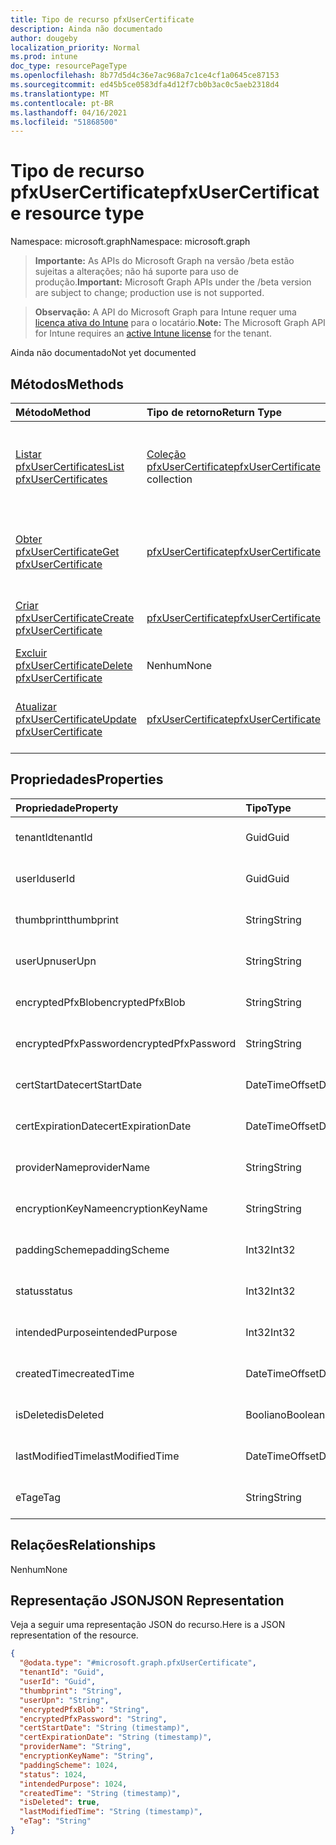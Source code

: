 ```yaml
---
title: Tipo de recurso pfxUserCertificate
description: Ainda não documentado
author: dougeby
localization_priority: Normal
ms.prod: intune
doc_type: resourcePageType
ms.openlocfilehash: 8b77d5d4c36e7ac968a7c1ce4cf1a0645ce87153
ms.sourcegitcommit: ed45b5ce0583dfa4d12f7cb0b3ac0c5aeb2318d4
ms.translationtype: MT
ms.contentlocale: pt-BR
ms.lasthandoff: 04/16/2021
ms.locfileid: "51868500"
---
```

# <a name="pfxusercertificate-resource-type"></a><span data-ttu-id="11cf8-103">Tipo de recurso pfxUserCertificate</span><span class="sxs-lookup"><span data-stu-id="11cf8-103">pfxUserCertificate resource type</span></span>

<span data-ttu-id="11cf8-104">Namespace: microsoft.graph</span><span class="sxs-lookup"><span data-stu-id="11cf8-104">Namespace: microsoft.graph</span></span>

> <span data-ttu-id="11cf8-105">**Importante:** As APIs do Microsoft Graph na versão /beta estão sujeitas a alterações; não há suporte para uso de produção.</span><span class="sxs-lookup"><span data-stu-id="11cf8-105">**Important:** Microsoft Graph APIs under the /beta version are subject to change; production use is not supported.</span></span>

> <span data-ttu-id="11cf8-106">**Observação:** A API do Microsoft Graph para Intune requer uma [licença ativa do Intune](https://go.microsoft.com/fwlink/?linkid=839381) para o locatário.</span><span class="sxs-lookup"><span data-stu-id="11cf8-106">**Note:** The Microsoft Graph API for Intune requires an [active Intune license](https://go.microsoft.com/fwlink/?linkid=839381) for the tenant.</span></span>

<span data-ttu-id="11cf8-107">Ainda não documentado</span><span class="sxs-lookup"><span data-stu-id="11cf8-107">Not yet documented</span></span>

## <a name="methods"></a><span data-ttu-id="11cf8-108">Métodos</span><span class="sxs-lookup"><span data-stu-id="11cf8-108">Methods</span></span>
|<span data-ttu-id="11cf8-109">Método</span><span class="sxs-lookup"><span data-stu-id="11cf8-109">Method</span></span>|<span data-ttu-id="11cf8-110">Tipo de retorno</span><span class="sxs-lookup"><span data-stu-id="11cf8-110">Return Type</span></span>|<span data-ttu-id="11cf8-111">Descrição</span><span class="sxs-lookup"><span data-stu-id="11cf8-111">Description</span></span>|
|:---|:---|:---|
|[<span data-ttu-id="11cf8-112">Listar pfxUserCertificates</span><span class="sxs-lookup"><span data-stu-id="11cf8-112">List pfxUserCertificates</span></span>](../api/intune-raimportcerts-pfxusercertificate-list.md)|<span data-ttu-id="11cf8-113">[Coleção pfxUserCertificate](../resources/intune-raimportcerts-pfxusercertificate.md)</span><span class="sxs-lookup"><span data-stu-id="11cf8-113">[pfxUserCertificate](../resources/intune-raimportcerts-pfxusercertificate.md) collection</span></span>|<span data-ttu-id="11cf8-114">Listar propriedades e relações dos objetos [pfxUserCertificate.](../resources/intune-raimportcerts-pfxusercertificate.md)</span><span class="sxs-lookup"><span data-stu-id="11cf8-114">List properties and relationships of the [pfxUserCertificate](../resources/intune-raimportcerts-pfxusercertificate.md) objects.</span></span>|
|[<span data-ttu-id="11cf8-115">Obter pfxUserCertificate</span><span class="sxs-lookup"><span data-stu-id="11cf8-115">Get pfxUserCertificate</span></span>](../api/intune-raimportcerts-pfxusercertificate-get.md)|[<span data-ttu-id="11cf8-116">pfxUserCertificate</span><span class="sxs-lookup"><span data-stu-id="11cf8-116">pfxUserCertificate</span></span>](../resources/intune-raimportcerts-pfxusercertificate.md)|<span data-ttu-id="11cf8-117">Leia propriedades e relações do objeto [pfxUserCertificate.](../resources/intune-raimportcerts-pfxusercertificate.md)</span><span class="sxs-lookup"><span data-stu-id="11cf8-117">Read properties and relationships of the [pfxUserCertificate](../resources/intune-raimportcerts-pfxusercertificate.md) object.</span></span>|
|[<span data-ttu-id="11cf8-118">Criar pfxUserCertificate</span><span class="sxs-lookup"><span data-stu-id="11cf8-118">Create pfxUserCertificate</span></span>](../api/intune-raimportcerts-pfxusercertificate-create.md)|[<span data-ttu-id="11cf8-119">pfxUserCertificate</span><span class="sxs-lookup"><span data-stu-id="11cf8-119">pfxUserCertificate</span></span>](../resources/intune-raimportcerts-pfxusercertificate.md)|<span data-ttu-id="11cf8-120">Crie um novo [objeto pfxUserCertificate.](../resources/intune-raimportcerts-pfxusercertificate.md)</span><span class="sxs-lookup"><span data-stu-id="11cf8-120">Create a new [pfxUserCertificate](../resources/intune-raimportcerts-pfxusercertificate.md) object.</span></span>|
|[<span data-ttu-id="11cf8-121">Excluir pfxUserCertificate</span><span class="sxs-lookup"><span data-stu-id="11cf8-121">Delete pfxUserCertificate</span></span>](../api/intune-raimportcerts-pfxusercertificate-delete.md)|<span data-ttu-id="11cf8-122">Nenhum</span><span class="sxs-lookup"><span data-stu-id="11cf8-122">None</span></span>|<span data-ttu-id="11cf8-123">Exclui um [pfxUserCertificate](../resources/intune-raimportcerts-pfxusercertificate.md).</span><span class="sxs-lookup"><span data-stu-id="11cf8-123">Deletes a [pfxUserCertificate](../resources/intune-raimportcerts-pfxusercertificate.md).</span></span>|
|[<span data-ttu-id="11cf8-124">Atualizar pfxUserCertificate</span><span class="sxs-lookup"><span data-stu-id="11cf8-124">Update pfxUserCertificate</span></span>](../api/intune-raimportcerts-pfxusercertificate-update.md)|[<span data-ttu-id="11cf8-125">pfxUserCertificate</span><span class="sxs-lookup"><span data-stu-id="11cf8-125">pfxUserCertificate</span></span>](../resources/intune-raimportcerts-pfxusercertificate.md)|<span data-ttu-id="11cf8-126">Atualize as propriedades de um [objeto pfxUserCertificate.](../resources/intune-raimportcerts-pfxusercertificate.md)</span><span class="sxs-lookup"><span data-stu-id="11cf8-126">Update the properties of a [pfxUserCertificate](../resources/intune-raimportcerts-pfxusercertificate.md) object.</span></span>|

## <a name="properties"></a><span data-ttu-id="11cf8-127">Propriedades</span><span class="sxs-lookup"><span data-stu-id="11cf8-127">Properties</span></span>
|<span data-ttu-id="11cf8-128">Propriedade</span><span class="sxs-lookup"><span data-stu-id="11cf8-128">Property</span></span>|<span data-ttu-id="11cf8-129">Tipo</span><span class="sxs-lookup"><span data-stu-id="11cf8-129">Type</span></span>|<span data-ttu-id="11cf8-130">Descrição</span><span class="sxs-lookup"><span data-stu-id="11cf8-130">Description</span></span>|
|:---|:---|:---|
|<span data-ttu-id="11cf8-131">tenantId</span><span class="sxs-lookup"><span data-stu-id="11cf8-131">tenantId</span></span>|<span data-ttu-id="11cf8-132">Guid</span><span class="sxs-lookup"><span data-stu-id="11cf8-132">Guid</span></span>|<span data-ttu-id="11cf8-133">Ainda não documentado</span><span class="sxs-lookup"><span data-stu-id="11cf8-133">Not yet documented</span></span>|
|<span data-ttu-id="11cf8-134">userId</span><span class="sxs-lookup"><span data-stu-id="11cf8-134">userId</span></span>|<span data-ttu-id="11cf8-135">Guid</span><span class="sxs-lookup"><span data-stu-id="11cf8-135">Guid</span></span>|<span data-ttu-id="11cf8-136">Ainda não documentado</span><span class="sxs-lookup"><span data-stu-id="11cf8-136">Not yet documented</span></span>|
|<span data-ttu-id="11cf8-137">thumbprint</span><span class="sxs-lookup"><span data-stu-id="11cf8-137">thumbprint</span></span>|<span data-ttu-id="11cf8-138">String</span><span class="sxs-lookup"><span data-stu-id="11cf8-138">String</span></span>|<span data-ttu-id="11cf8-139">Ainda não documentado</span><span class="sxs-lookup"><span data-stu-id="11cf8-139">Not yet documented</span></span>|
|<span data-ttu-id="11cf8-140">userUpn</span><span class="sxs-lookup"><span data-stu-id="11cf8-140">userUpn</span></span>|<span data-ttu-id="11cf8-141">String</span><span class="sxs-lookup"><span data-stu-id="11cf8-141">String</span></span>|<span data-ttu-id="11cf8-142">Ainda não documentado</span><span class="sxs-lookup"><span data-stu-id="11cf8-142">Not yet documented</span></span>|
|<span data-ttu-id="11cf8-143">encryptedPfxBlob</span><span class="sxs-lookup"><span data-stu-id="11cf8-143">encryptedPfxBlob</span></span>|<span data-ttu-id="11cf8-144">String</span><span class="sxs-lookup"><span data-stu-id="11cf8-144">String</span></span>|<span data-ttu-id="11cf8-145">Ainda não documentado</span><span class="sxs-lookup"><span data-stu-id="11cf8-145">Not yet documented</span></span>|
|<span data-ttu-id="11cf8-146">encryptedPfxPassword</span><span class="sxs-lookup"><span data-stu-id="11cf8-146">encryptedPfxPassword</span></span>|<span data-ttu-id="11cf8-147">String</span><span class="sxs-lookup"><span data-stu-id="11cf8-147">String</span></span>|<span data-ttu-id="11cf8-148">Ainda não documentado</span><span class="sxs-lookup"><span data-stu-id="11cf8-148">Not yet documented</span></span>|
|<span data-ttu-id="11cf8-149">certStartDate</span><span class="sxs-lookup"><span data-stu-id="11cf8-149">certStartDate</span></span>|<span data-ttu-id="11cf8-150">DateTimeOffset</span><span class="sxs-lookup"><span data-stu-id="11cf8-150">DateTimeOffset</span></span>|<span data-ttu-id="11cf8-151">Ainda não documentado</span><span class="sxs-lookup"><span data-stu-id="11cf8-151">Not yet documented</span></span>|
|<span data-ttu-id="11cf8-152">certExpirationDate</span><span class="sxs-lookup"><span data-stu-id="11cf8-152">certExpirationDate</span></span>|<span data-ttu-id="11cf8-153">DateTimeOffset</span><span class="sxs-lookup"><span data-stu-id="11cf8-153">DateTimeOffset</span></span>|<span data-ttu-id="11cf8-154">Ainda não documentado</span><span class="sxs-lookup"><span data-stu-id="11cf8-154">Not yet documented</span></span>|
|<span data-ttu-id="11cf8-155">providerName</span><span class="sxs-lookup"><span data-stu-id="11cf8-155">providerName</span></span>|<span data-ttu-id="11cf8-156">String</span><span class="sxs-lookup"><span data-stu-id="11cf8-156">String</span></span>|<span data-ttu-id="11cf8-157">Ainda não documentado</span><span class="sxs-lookup"><span data-stu-id="11cf8-157">Not yet documented</span></span>|
|<span data-ttu-id="11cf8-158">encryptionKeyName</span><span class="sxs-lookup"><span data-stu-id="11cf8-158">encryptionKeyName</span></span>|<span data-ttu-id="11cf8-159">String</span><span class="sxs-lookup"><span data-stu-id="11cf8-159">String</span></span>|<span data-ttu-id="11cf8-160">Ainda não documentado</span><span class="sxs-lookup"><span data-stu-id="11cf8-160">Not yet documented</span></span>|
|<span data-ttu-id="11cf8-161">paddingScheme</span><span class="sxs-lookup"><span data-stu-id="11cf8-161">paddingScheme</span></span>|<span data-ttu-id="11cf8-162">Int32</span><span class="sxs-lookup"><span data-stu-id="11cf8-162">Int32</span></span>|<span data-ttu-id="11cf8-163">Ainda não documentado</span><span class="sxs-lookup"><span data-stu-id="11cf8-163">Not yet documented</span></span>|
|<span data-ttu-id="11cf8-164">status</span><span class="sxs-lookup"><span data-stu-id="11cf8-164">status</span></span>|<span data-ttu-id="11cf8-165">Int32</span><span class="sxs-lookup"><span data-stu-id="11cf8-165">Int32</span></span>|<span data-ttu-id="11cf8-166">Ainda não documentado</span><span class="sxs-lookup"><span data-stu-id="11cf8-166">Not yet documented</span></span>|
|<span data-ttu-id="11cf8-167">intendedPurpose</span><span class="sxs-lookup"><span data-stu-id="11cf8-167">intendedPurpose</span></span>|<span data-ttu-id="11cf8-168">Int32</span><span class="sxs-lookup"><span data-stu-id="11cf8-168">Int32</span></span>|<span data-ttu-id="11cf8-169">Ainda não documentado</span><span class="sxs-lookup"><span data-stu-id="11cf8-169">Not yet documented</span></span>|
|<span data-ttu-id="11cf8-170">createdTime</span><span class="sxs-lookup"><span data-stu-id="11cf8-170">createdTime</span></span>|<span data-ttu-id="11cf8-171">DateTimeOffset</span><span class="sxs-lookup"><span data-stu-id="11cf8-171">DateTimeOffset</span></span>|<span data-ttu-id="11cf8-172">Ainda não documentado</span><span class="sxs-lookup"><span data-stu-id="11cf8-172">Not yet documented</span></span>|
|<span data-ttu-id="11cf8-173">isDeleted</span><span class="sxs-lookup"><span data-stu-id="11cf8-173">isDeleted</span></span>|<span data-ttu-id="11cf8-174">Booliano</span><span class="sxs-lookup"><span data-stu-id="11cf8-174">Boolean</span></span>|<span data-ttu-id="11cf8-175">Ainda não documentado</span><span class="sxs-lookup"><span data-stu-id="11cf8-175">Not yet documented</span></span>|
|<span data-ttu-id="11cf8-176">lastModifiedTime</span><span class="sxs-lookup"><span data-stu-id="11cf8-176">lastModifiedTime</span></span>|<span data-ttu-id="11cf8-177">DateTimeOffset</span><span class="sxs-lookup"><span data-stu-id="11cf8-177">DateTimeOffset</span></span>|<span data-ttu-id="11cf8-178">Ainda não documentado</span><span class="sxs-lookup"><span data-stu-id="11cf8-178">Not yet documented</span></span>|
|<span data-ttu-id="11cf8-179">eTag</span><span class="sxs-lookup"><span data-stu-id="11cf8-179">eTag</span></span>|<span data-ttu-id="11cf8-180">String</span><span class="sxs-lookup"><span data-stu-id="11cf8-180">String</span></span>|<span data-ttu-id="11cf8-181">Ainda não documentado</span><span class="sxs-lookup"><span data-stu-id="11cf8-181">Not yet documented</span></span>|

## <a name="relationships"></a><span data-ttu-id="11cf8-182">Relações</span><span class="sxs-lookup"><span data-stu-id="11cf8-182">Relationships</span></span>
<span data-ttu-id="11cf8-183">Nenhum</span><span class="sxs-lookup"><span data-stu-id="11cf8-183">None</span></span>

## <a name="json-representation"></a><span data-ttu-id="11cf8-184">Representação JSON</span><span class="sxs-lookup"><span data-stu-id="11cf8-184">JSON Representation</span></span>
<span data-ttu-id="11cf8-185">Veja a seguir uma representação JSON do recurso.</span><span class="sxs-lookup"><span data-stu-id="11cf8-185">Here is a JSON representation of the resource.</span></span>
<!-- {
  "blockType": "resource",
  "keyProperty": "id",
  "@odata.type": "microsoft.graph.pfxUserCertificate"
}
-->
``` json
{
  "@odata.type": "#microsoft.graph.pfxUserCertificate",
  "tenantId": "Guid",
  "userId": "Guid",
  "thumbprint": "String",
  "userUpn": "String",
  "encryptedPfxBlob": "String",
  "encryptedPfxPassword": "String",
  "certStartDate": "String (timestamp)",
  "certExpirationDate": "String (timestamp)",
  "providerName": "String",
  "encryptionKeyName": "String",
  "paddingScheme": 1024,
  "status": 1024,
  "intendedPurpose": 1024,
  "createdTime": "String (timestamp)",
  "isDeleted": true,
  "lastModifiedTime": "String (timestamp)",
  "eTag": "String"
}
```




